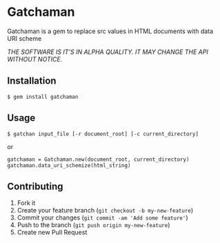 # Gatchaman

Gatchaman is a gem to replace src values in HTML documents with data URI scheme

*THE SOFTWARE IS IT'S IN ALPHA QUALITY. IT MAY CHANGE THE API WITHOUT NOTICE.*

## Installation

    $ gem install gatchaman

## Usage

    $ gatchan input_file [-r document_root] [-c current_directory]

or

    gatchaman = Gatchaman.new(document_root, current_directory)
    gatchaman.data_uri_schemize(html_string)

## Contributing

1. Fork it
2. Create your feature branch (`git checkout -b my-new-feature`)
3. Commit your changes (`git commit -am 'Add some feature'`)
4. Push to the branch (`git push origin my-new-feature`)
5. Create new Pull Request
